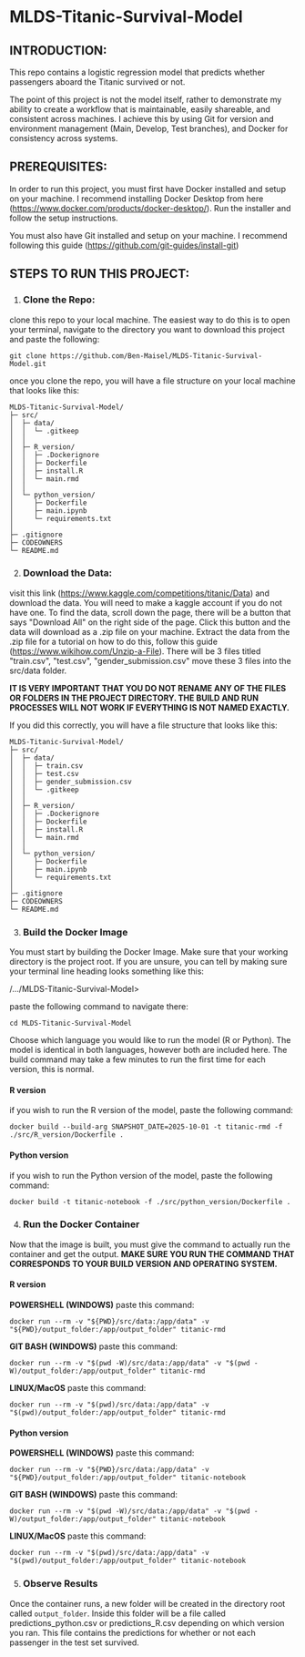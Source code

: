 # MLDS-Titanic-Survival-Model

## INTRODUCTION:

This repo contains a logistic regression model that predicts whether passengers aboard the Titanic survived or not.

The point of this project is not the model itself, rather to demonstrate my ability to create a workflow that is maintainable, easily shareable, and consistent across machines. I achieve this by using Git for version and environment management (Main, Develop, Test branches), and Docker for consistency across systems.


## PREREQUISITES:

In order to run this project, you must first have Docker installed and setup on your machine. I recommend installing Docker Desktop from here (https://www.docker.com/products/docker-desktop/). Run the installer and follow the setup instructions.

You must also have Git installed and setup on your machine. I recommend following this guide (https://github.com/git-guides/install-git)


## STEPS TO RUN THIS PROJECT:

1. ### Clone the Repo:

clone this repo to your local machine. The easiest way to do this is to open your terminal, navigate to the directory you want to download this project and paste the following:
```
git clone https://github.com/Ben-Maisel/MLDS-Titanic-Survival-Model.git
```
once you clone the repo, you will have a file structure on your local machine that looks like this:

```
MLDS-Titanic-Survival-Model/
├─ src/
│  ├─ data/
│  │  └─ .gitkeep
│  │
│  ├─ R_version/
│  │  ├─ .Dockerignore
│  │  ├─ Dockerfile
│  │  ├─ install.R
│  │  └─ main.rmd
│  │
│  └─ python_version/
│     ├─ Dockerfile
│     ├─ main.ipynb
│     └─ requirements.txt
│
├─ .gitignore
├─ CODEOWNERS
└─ README.md
```

2. ### Download the Data:

visit this link (https://www.kaggle.com/competitions/titanic/Data) and download the data. You will need to make a kaggle account if you do not have one. To find the data, scroll down the page, there will be a button that says "Download All" on the right side of the page. Click this button and the data will download as a .zip file on your machine. Extract the data from the .zip file for a tutorial on how to do this, follow this guide (https://www.wikihow.com/Unzip-a-File). There will be 3 files titled "train.csv", "test.csv", "gender_submission.csv" move these 3 files into the src/data folder. 

**IT IS VERY IMPORTANT THAT YOU DO NOT RENAME ANY OF THE FILES OR FOLDERS IN THE PROJECT DIRECTORY. THE BUILD AND RUN PROCESSES WILL NOT WORK IF EVERYTHING IS NOT NAMED EXACTLY.** 

If you did this correctly, you will have a file structure that looks like this:
```
MLDS-Titanic-Survival-Model/
├─ src/
│  ├─ data/
│  │  ├─ train.csv
│  │  ├─ test.csv
│  │  ├─ gender_submission.csv
│  │  └─ .gitkeep
│  │
│  ├─ R_version/
│  │  ├─ .Dockerignore
│  │  ├─ Dockerfile
│  │  ├─ install.R
│  │  └─ main.rmd
│  │
│  └─ python_version/
│     ├─ Dockerfile
│     ├─ main.ipynb
│     └─ requirements.txt
│
├─ .gitignore
├─ CODEOWNERS
└─ README.md
```

3. ### Build the Docker Image

You must start by building the Docker Image. Make sure that your working directory is the project root. If you are unsure, you can tell by making sure your terminal line heading looks something like this: 

  /.../MLDS-Titanic-Survival-Model>

paste the following command to navigate there:
```
cd MLDS-Titanic-Survival-Model
```
Choose which language you would like to run the model (R or Python). The model is identical in both languages, however both are included here. The build command may take a few minutes to run the first time for each version, this is normal.

#### R version

if you wish to run the R version of the model, paste the following command:
```
docker build --build-arg SNAPSHOT_DATE=2025-10-01 -t titanic-rmd -f ./src/R_version/Dockerfile .
```
 #### Python version

if you wish to run the Python version of the model, paste the following command:
```
docker build -t titanic-notebook -f ./src/python_version/Dockerfile .
```

4. ### Run the Docker Container

Now that the image is built, you must give the command to actually run the container and get the output. **MAKE SURE YOU RUN THE COMMAND THAT CORRESPONDS TO YOUR BUILD VERSION AND OPERATING SYSTEM.**

#### R version

**POWERSHELL (WINDOWS)** paste this command:
```
docker run --rm -v "${PWD}/src/data:/app/data" -v "${PWD}/output_folder:/app/output_folder" titanic-rmd

```
**GIT BASH (WINDOWS)** paste this command:
```
docker run --rm -v "$(pwd -W)/src/data:/app/data" -v "$(pwd -W)/output_folder:/app/output_folder" titanic-rmd

```

**LINUX/MacOS** paste this command:
```
docker run --rm -v "$(pwd)/src/data:/app/data" -v "$(pwd)/output_folder:/app/output_folder" titanic-rmd

```

#### Python version

**POWERSHELL (WINDOWS)** paste this command:
```
docker run --rm -v "${PWD}/src/data:/app/data" -v "${PWD}/output_folder:/app/output_folder" titanic-notebook

```
**GIT BASH (WINDOWS)** paste this command:
```
docker run --rm -v "$(pwd -W)/src/data:/app/data" -v "$(pwd -W)/output_folder:/app/output_folder" titanic-notebook
```

**LINUX/MacOS** paste this command:
```
docker run --rm -v "$(pwd)/src/data:/app/data" -v "$(pwd)/output_folder:/app/output_folder" titanic-notebook

```

5. ### Observe Results

Once the container runs, a new folder will be created in the directory root called `output_folder`. Inside this folder will be a file called predictions_python.csv or predictions_R.csv depending on which version you ran. This file contains the predictions for whether or not each passenger in the test set survived.